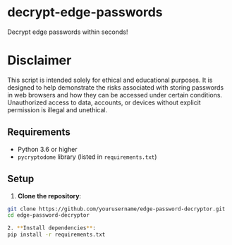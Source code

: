 # decrypt-edge-passwords
Decrypt edge passwords within seconds! 

# Disclaimer
This script is intended solely for ethical and educational purposes. It is designed to help demonstrate the risks associated with storing passwords in web browsers and how they can be accessed under certain conditions. Unauthorized access to data, accounts, or devices without explicit permission is illegal and unethical.

## Requirements
- Python 3.6 or higher
- `pycryptodome` library (listed in `requirements.txt`)

## Setup

1. **Clone the repository**:

```bash
git clone https://github.com/yourusername/edge-password-decryptor.git
cd edge-password-decryptor

2. **Install dependencies**:
pip install -r requirements.txt

